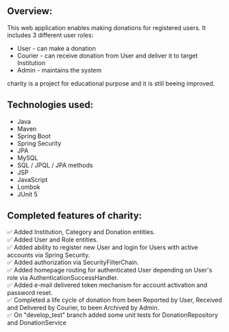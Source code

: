 <h2>Overview:</h2>
This web application enables making donations for registered users. It includes 3 different user roles:
<ul>
<li>User - can make a donation</li>
<li>Courier - can receive donation from User and deliver it to target Institution</li>
<li>Admin - maintains the system</li>
</ul>
charity is a project for educational purpose and it is still beeing improved.

<h2>Technologies used:</h2>
<ul>
<li>Java</li>
<li>Maven</li>
<li>Spring Boot</li>
<li>Spring Security</li>
<li>JPA</li>
<li>MySQL</li>
<li>SQL / JPQL / JPA methods</li>
<li>JSP</li>
<li>JavaScript</li>
<li>Lombok</li>
<li>JUnit 5</li>
</ul>

<h2>Completed features of charity:</h2>
✅ Added Institution, Category and Donation entities.<br>
✅ Added User and Role entities.<br>
✅ Added ability to register new User and login for Users with active accounts via Spring Security.<br>
✅ Added authorization via SecurityFilterChain.<br>
✅ Added homepage routing for authenticated User depending on User's role via AuthenticationSuccessHandler.<br>
✅ Added e-mail delivered token mechanism for account activation and password reset.<br>
✅ Completed a life cycle of donation from been Reported by User, Received and Delivered by Courier, to been Archived by Admin.<br>
✅ On "develop_test" branch added some unit tests for DonationRepository and DonationService
